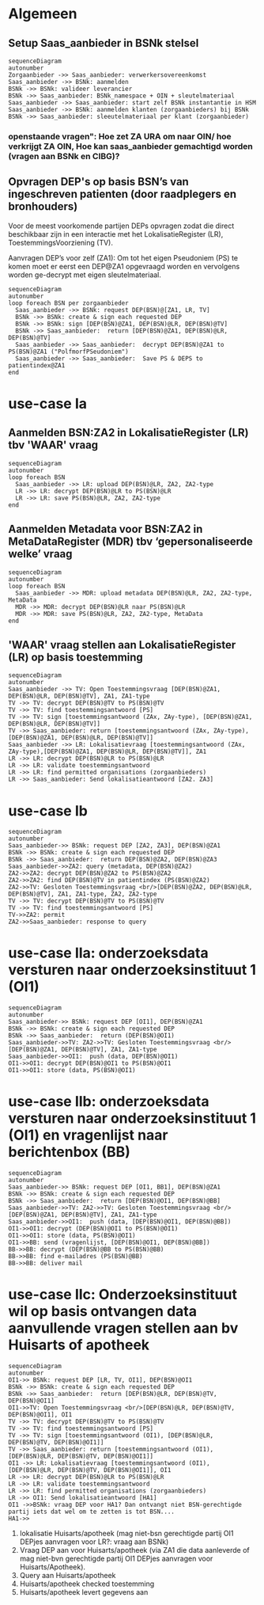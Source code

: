 # Algemeen
## Setup Saas_aanbieder in BSNk stelsel

```mermaid
sequenceDiagram
autonumber
Zorgaanbieder ->> Saas_aanbieder: verwerkersovereenkomst
Saas_aanbieder ->> BSNk: aanmelden
BSNk ->> BSNk: valideer leverancier
BSNk ->> Saas_aanbieder: BSNk_namespace + OIN + sleutelmateriaal
Saas_aanbieder ->> Saas_aanbieder: start zelf BSNk instantantie in HSM
Saas_aanbieder ->> BSNk: aanmelden klanten (zorgaanbieders) bij BSNk
BSNk ->> Saas_aanbieder: sleeutelmateriaal per klant (zorgaanbieder)
```
### openstaande vragen": Hoe zet ZA URA om naar OIN/ hoe verkrijgt ZA OIN, Hoe kan saas_aanbieder gemachtigd worden (vragen aan BSNk en CIBG)?

## Opvragen DEP's op basis BSN’s van ingeschreven patienten (door raadplegers en bronhouders)
Voor de meest voorkomende partijen DEPs opvragen zodat die direct beschikbaar zijn in een interactie met het LokalisatieRegister (LR), ToestemmingsVoorziening (TV).

Aanvragen DEP’s voor zelf (ZA1): Om tot het eigen Pseudoniem (PS) te komen moet er eerst een DEP@ZA1 opgevraagd worden en vervolgens worden ge-decrypt met eigen sleutelmateriaal.

```mermaid
sequenceDiagram
autonumber
loop foreach BSN per zorgaanbieder
  Saas_aanbieder ->> BSNk: request DEP(BSN)@[ZA1, LR, TV]
  BSNk ->> BSNk: create & sign each requested DEP
  BSNk ->> BSNk: sign [DEP(BSN)@ZA1, DEP(BSN)@LR, DEP(BSN)@TV]
  BSNk ->> Saas_aanbieder:  return [DEP(BSN)@ZA1, DEP(BSN)@LR, DEP(BSN)@TV]
  Saas_aanbieder ->> Saas_aanbieder:  decrypt DEP(BSN)@ZA1 to PS(BSN)@ZA1 ("PolfmorfPSeudoniem")
  Saas_aanbieder ->> Saas_aanbieder:  Save PS & DEPS to patientindex@ZA1
end
```
# use-case Ia
## Aanmelden BSN:ZA2 in LokalisatieRegister (LR) tbv 'WAAR' vraag
```mermaid
sequenceDiagram
autonumber
loop foreach BSN
  Saas_aanbieder ->> LR: upload DEP(BSN)@LR, ZA2, ZA2-type
  LR ->> LR: decrypt DEP(BSN)@LR to PS(BSN)@LR
  LR ->> LR: save PS(BSN)@LR, ZA2, ZA2-type
end
```

## Aanmelden Metadata voor BSN:ZA2 in MetaDataRegister (MDR) tbv ‘gepersonaliseerde welke’ vraag
```mermaid
sequenceDiagram
autonumber
loop foreach BSN
  Saas_aanbieder ->> MDR: upload metadata DEP(BSN)@LR, ZA2, ZA2-type, MetaData
  MDR ->> MDR: decrypt DEP(BSN)@LR naar PS(BSN)@LR
  MDR ->> MDR: save PS(BSN)@LR, ZA2, ZA2-type, MetaData
end
```

## 'WAAR' vraag stellen aan LokalisatieRegister (LR) op basis toestemming

```mermaid
sequenceDiagram
autonumber
Saas_aanbieder ->> TV: Open Toestemmingsvraag [DEP(BSN)@ZA1, DEP(BSN)@LR, DEP(BSN)@TV], ZA1, ZA1-type
TV ->> TV: decrypt DEP(BSN)@TV to PS(BSN)@TV
TV ->> TV: find toestemmingsantwoord [PS]
TV ->> TV: sign [toestemmingsantwoord (ZAx, ZAy-type), [DEP(BSN)@ZA1, DEP(BSN)@LR, DEP(BSN)@TV]]
TV ->> Saas_aanbieder: return [toestemmingsantwoord (ZAx, ZAy-type), [DEP(BSN)@ZA1, DEP(BSN)@LR, DEP(BSN)@TV]]
Saas_aanbieder ->> LR: Lokalisatievraag [toestemmingsantwoord (ZAx, ZAy-type),[DEP(BSN)@ZA1, DEP(BSN)@LR, DEP(BSN)@TV]], ZA1
LR ->> LR: decrypt DEP(BSN)@LR to PS(BSN)@LR
LR ->> LR: validate toestemmingsantwoord
LR ->> LR: find permitted organisations (zorgaanbieders)
LR ->> Saas_aanbieder: Send lokalisatieantwoord [ZA2. ZA3]
```

# use-case Ib
```mermaid
sequenceDiagram
autonumber
Saas_aanbieder->> BSNk: request DEP [ZA2, ZA3], DEP(BSN)@ZA1
BSNk ->> BSNk: create & sign each requested DEP
BSNk ->> Saas_aanbieder:  return DEP(BSN)@ZA2, DEP(BSN)@ZA3
Saas_aanbieder->>ZA2: query (metadata, DEP(BSN)@ZA2)
ZA2->>ZA2: decrypt DEP(BSN)@ZA2 to PS(BSN)@ZA2
ZA2->>ZA2: find DEP(BSN)@TV in patientindex (PS(BSN)@ZA2)
ZA2->>TV: Gesloten Toestemmingsvraag <br/>[DEP(BSN)@ZA2, DEP(BSN)@LR, DEP(BSN)@TV], ZA1, ZA1-type, ZA2, ZA2-type
TV ->> TV: decrypt DEP(BSN)@TV to PS(BSN)@TV
TV ->> TV: find toestemmingsantwoord [PS]
TV->>ZA2: permit
ZA2->>Saas_aanbieder: response to query
```

# use-case IIa: onderzoeksdata versturen naar onderzoeksinstituut 1 (OI1)
```mermaid
sequenceDiagram
autonumber
Saas_aanbieder->> BSNk: request DEP [OI1], DEP(BSN)@ZA1
BSNk ->> BSNk: create & sign each requested DEP
BSNk ->> Saas_aanbieder:  return (DEP(BSN)@OI1)
Saas_aanbieder->>TV: ZA2->>TV: Gesloten Toestemmingsvraag <br/>[DEP(BSN)@ZA1, DEP(BSN)@TV], ZA1, ZA1-type
Saas_aanbieder->>OI1:  push (data, DEP(BSN)@OI1)
OI1->>OI1: decrypt DEP(BSN)@OI1 to PS(BSN)@OI1
OI1->>OI1: store (data, PS(BSN)@OI1)
```

# use-case IIb: onderzoeksdata versturen naar onderzoeksinstituut 1 (OI1) en vragenlijst naar berichtenbox (BB)
```mermaid
sequenceDiagram
autonumber
Saas_aanbieder->> BSNk: request DEP [OI1, BB1], DEP(BSN)@ZA1
BSNk ->> BSNk: create & sign each requested DEP
BSNk ->> Saas_aanbieder:  return [DEP(BSN)@OI1, DEP(BSN)@BB]
Saas_aanbieder->>TV: ZA2->>TV: Gesloten Toestemmingsvraag <br/>[DEP(BSN)@ZA1, DEP(BSN)@TV], ZA1, ZA1-type
Saas_aanbieder->>OI1:  push (data, [DEP(BSN)@OI1, DEP(BSN)@BB])
OI1->>OI1: decrypt (DEP(BSN)@OI1 to PS(BSN)@OI1)
OI1->>OI1: store (data, PS(BSN)@OI1)
OI1->>BB: send (vragenlijst, [DEP(BSN)@OI1, DEP(BSN)@BB])
BB->>BB: decrypt (DEP(BSN)@BB to PS(BSN)@BB)
BB->>BB: find e-mailadres (PS(BSN)@BB)
BB->>BB: deliver mail
```

# use-case IIc: Onderzoeksinstituut wil op basis ontvangen data aanvullende vragen stellen aan bv Huisarts of apotheek
```mermaid
sequenceDiagram
autonumber
OI1->> BSNk: request DEP [LR, TV, OI1], DEP(BSN)@OI1
BSNk ->> BSNk: create & sign each requested DEP
BSNk ->> Saas_aanbieder:  return [DEP(BSN)@LR, DEP(BSN)@TV, DEP(BSN)@OI1]
OI1->>TV: Open Toestemmingsvraag <br/>[DEP(BSN)@LR, DEP(BSN)@TV, DEP(BSN)@OI1], OI1
TV ->> TV: decrypt DEP(BSN)@TV to PS(BSN)@TV
TV ->> TV: find toestemmingsantwoord [PS]
TV ->> TV: sign [toestemmingsantwoord (OI1), [DEP(BSN)@LR, DEP(BSN)@TV, DEP(BSN)@OI1]]
TV ->> Saas_aanbieder: return [toestemmingsantwoord (OI1), [DEP(BSN)@LR, DEP(BSN)@TV, DEP(BSN)@OI1]]
OI1 ->> LR: Lokalisatievraag [toestemmingsantwoord (OI1), [DEP(BSN)@LR, DEP(BSN)@TV, DEP(BSN)@OI1]], OI1
LR ->> LR: decrypt DEP(BSN)@LR to PS(BSN)@LR
LR ->> LR: validate toestemmingsantwoord
LR ->> LR: find permitted organisations (zorgaanbieders)
LR ->> OI1: Send lokalisatieantwoord [HA1]
OI1 ->>BSNk: vraag DEP voor HA1? Dan ontvangt niet BSN-gerechtigde partij iets dat wel om te zetten is tot BSN....
HA1->>
```
1) lokalisatie Huisarts/apotheek (mag niet-bsn gerechtigde partij OI1 DEPjes aanvragen voor LR?: vraag aan BSNk)
2) Vraag DEP aan voor Huisarts/apotheek (via ZA1 die data aanleverde of mag niet-bvn gerechtigde partij OI1 DEPjes aanvragen voor Huisarts/Apotheek).
3) Query aan Huisarts/apotheek
4) Huisarts/apotheek checked toestemming
5) Huisarts/apotheek levert gegevens aan
